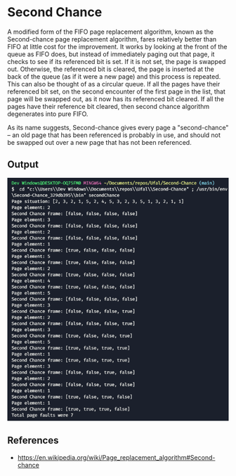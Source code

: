 # Second Chance

A modified form of the FIFO page replacement algorithm, known as the Second-chance page replacement algorithm, fares relatively better than FIFO at little cost for the improvement. It works by looking at the front of the queue as FIFO does, but instead of immediately paging out that page, it checks to see if its referenced bit is set. If it is not set, the page is swapped out. Otherwise, the referenced bit is cleared, the page is inserted at the back of the queue (as if it were a new page) and this process is repeated. This can also be thought of as a circular queue. If all the pages have their referenced bit set, on the second encounter of the first page in the list, that page will be swapped out, as it now has its referenced bit cleared. If all the pages have their reference bit cleared, then second chance algorithm degenerates into pure FIFO.

As its name suggests, Second-chance gives every page a "second-chance" – an old page that has been referenced is probably in use, and should not be swapped out over a new page that has not been referenced.

## Output

![output](https://github.com/vannisson/second-chance/blob/main/output.png)

 ## References

* https://en.wikipedia.org/wiki/Page_replacement_algorithm#Second-chance
<!--- https://www.geeksforgeeks.org/second-chance-or-clock-page-replacement-policy/  -->
